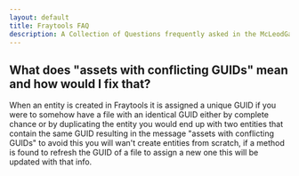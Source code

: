 ```yaml
---
layout: default
title: Fraytools FAQ
description: A Collection of Questions frequently asked in the McLeodGaming Discord and answers to them
---
```


## What does "assets with conflicting GUIDs" mean and how would I fix that?

When an entity is created in Fraytools it is assigned a unique GUID if you were to somehow have a file with an identical GUID either by complete chance or by duplicating the entity you would end up with two entities that contain the same GUID resulting in the message "assets with conflicting GUIDs" to avoid this you will wan't create entities from scratch, if a method is found to refresh the GUID of a file to assign a new one this will be updated with that info.
